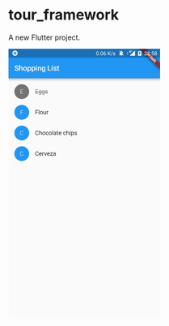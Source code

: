 # tour_framework

A new Flutter project.

<img src="https://github.com/maginkgo/shopping_list/blob/master/screenshot.jpg" width="300">